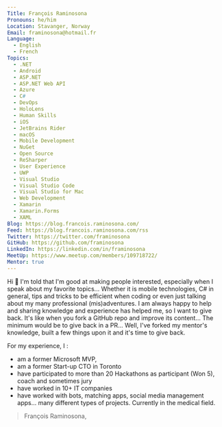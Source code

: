 ```yaml
---
Title: François Raminosona
Pronouns: he/him
Location: Stavanger, Norway
Email: framinosona@hotmail.fr
Language:
  - English
  - French
Topics:
  - .NET
  - Android
  - ASP.NET
  - ASP.NET Web API
  - Azure
  - C#
  - DevOps
  - HoloLens
  - Human Skills
  - iOS
  - JetBrains Rider
  - macOS
  - Mobile Development
  - NuGet
  - Open Source
  - ReSharper
  - User Experience
  - UWP
  - Visual Studio
  - Visual Studio Code
  - Visual Studio for Mac
  - Web Development
  - Xamarin
  - Xamarin.Forms
  - XAML
Blog: https://blog.francois.raminosona.com/
Feed: https://blog.francois.raminosona.com/rss
Twitter: https://twitter.com/framinosona
GitHub: https://github.com/framinosona
LinkedIn: https://linkedin.com/in/framinosona
MeetUp: https://www.meetup.com/members/109718722/
Mentor: true
---
```

Hi 👋 
I'm told that I'm good at making people interested, especially when I speak about my favorite topics... Whether it is mobile technologies, C# in general, tips and tricks to be efficient when coding or even just talking about my many professional (mis)adventures.
I am always happy to help and sharing knowledge and experience has helped me, so I want to give back. 
It's like when you fork a GitHub repo and improve its content... The minimum would be to give back in a PR... Well, I've forked my mentor's knowledge, built a few things upon it and it's time to give back.

For my experience, I :
- am a former Microsoft MVP, 
- am a former Start-up CTO in Toronto
- have participated to more than 20 Hackathons as participant (Won 5), coach and sometimes jury
- have worked in 10+ IT companies
- have worked with bots, matching apps, social media management apps... many different types of projects. Currently in the medical field.

> François Raminosona,
